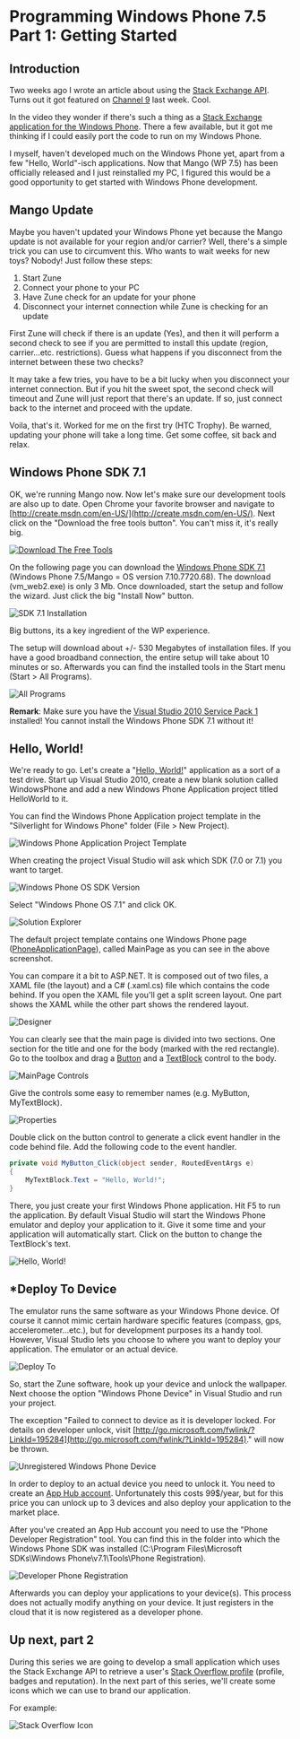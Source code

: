 # Programming Windows Phone 7.5 Part 1: Getting Started

## Introduction

Two weeks ago I wrote an article about using the [Stack Exchange API](https://github.com/geersch/StackExchangeAPI/). Turns out it got featured on [Channel 9](http://channel9.msdn.com/Shows/This+Week+On+Channel+9/TWC9-Oct-7-2011) last week. Cool.

In the video they wonder if there's such a thing as a [Stack Exchange application for the Windows Phone](http://www.windowsphone.com/en-US/search?q=stack+exchange). There a few available, but it got me thinking if I could easily port the code to run on my Windows Phone.

I myself, haven't developed much on the Windows Phone yet, apart from a few "Hello, World"-isch applications. Now that Mango (WP 7.5) has been officially released and I just reinstalled my PC, I figured this would be a good opportunity to get started with Windows Phone development.

## Mango Update

Maybe you haven't updated your Windows Phone yet because the Mango update is not available for your region and/or carrier? Well, there's a simple trick you can use to circumvent this. Who wants to wait weeks for new toys? Nobody! Just follow these steps:

1. Start Zune
2. Connect your phone to your PC
3. Have Zune check for an update for your phone
4. Disconnect your internet connection while Zune is checking for an update

First Zune will check if there is an update (Yes), and then it will perform a second check to see if you are permitted to install this update (region, carrier...etc. restrictions). Guess what happens if you disconnect from the internet between these two checks?

It may take a few tries, you have to be a bit lucky when you disconnect your internet connection. But if you hit the sweet spot, the second check will timeout and Zune will just report that there's an update. If so, just connect back to the internet and proceed with the update.

Voila, that's it. Worked for me on the first try (HTC Trophy). Be warned, updating your phone will take a long time. Get some coffee, sit back and relax.

## Windows Phone SDK 7.1

OK, we're running Mango now. Now let's make sure our development tools are also up to date. Open Chrome your favorite browser and navigate to [http://create.msdn.com/en-US/](http://create.msdn.com/en-US/). Next click on the "Download the free tools button". You can't miss it, it's really big.

[![Download The Free Tools](images/download-the-free-tools.png "Download The Free Tools")](http://create.msdn.com/en-us/home/getting_started)

On the following page you can download the [Windows Phone SDK 7.1](http://go.microsoft.com/?linkid=9772716) (Windows Phone 7.5/Mango = OS version 7.10.7720.68). The download (vm_web2.exe) is only 3 Mb. Once downloaded, start the setup and follow the wizard. Just click the big "Install Now" button.

![SDK 7.1 Installation](images/sdk1.png "SDK 7.1 Installation")

Big buttons, its a key ingredient of the WP experience.

The setup will download about +/- 530 Megabytes of installation files. If you have a good broadband connection, the entire setup will take about 10 minutes or so. Afterwards you can find the installed tools in the Start menu (Start > All Programs).

![All Programs](images/sdk6.png "All Programs")

**Remark**: Make sure you have the [Visual Studio 2010 Service Pack 1](http://www.microsoft.com/download/en/details.aspx?id=23691) installed! You cannot install the Windows Phone SDK 7.1 without it!

## Hello, World!

We're ready to go. Let's create a "[Hello, World!](http://en.wikipedia.org/wiki/Hello_world_program)" application as a sort of a test drive. Start up Visual Studio 2010, create a new blank solution called WindowsPhone and add a new Windows Phone Application project titled HelloWorld to it.

You can find the Windows Phone Application project template in the "Silverlight for Windows Phone" folder (File > New Project).

![Windows Phone Application Project Template](images/wp8.png "Windows Phone Application Project Template")

When creating the project Visual Studio will ask which SDK (7.0 or 7.1) you want to target.

![Windows Phone OS SDK Version](images/wp2.png "Windows Phone OS SDK Version")

Select "Windows Phone OS 7.1" and click OK.

![Solution Explorer](images/wp91.png "Solution Explorer")

The default project template contains one Windows Phone page ([PhoneApplicationPage](<http://msdn.microsoft.com/en-us/library/ff402539(VS.92).aspx>)), called MainPage as you can see in the above screenshot.

You can compare it a bit to ASP.NET. It is composed out of two files, a XAML file (the layout) and a C# (.xaml.cs) file which contains the code behind. If you open the XAML file you'll get a split screen layout. One part shows the XAML while the other part shows the rendered layout.

![Designer](images/wp101.png "Designer")

You can clearly see that the main page is divided into two sections. One section for the title and one for the body (marked with the red rectangle). Go to the toolbox and drag a [Button](<http://msdn.microsoft.com/en-us/library/hh487169(v=VS.92).aspx>) and a [TextBlock](<http://msdn.microsoft.com/en-us/library/hh202894(v=VS.92).aspx>) control to the body.

![MainPage Controls](images/wp11.png "MainPage Controls")

Give the controls some easy to remember names (e.g. MyButton, MyTextBlock).

![Properties](images/properties.png "Properties")

Double click on the button control to generate a click event handler in the code behind file. Add the following code to the event handler.

```csharp
private void MyButton_Click(object sender, RoutedEventArgs e)
{
    MyTextBlock.Text = "Hello, World!";
}
```

There, you just create your first Windows Phone application. Hit F5 to run the application. By default Visual Studio will start the Windows Phone emulator and deploy your application to it. Give it some time and your application will automatically start. Click on the button to change the TextBlock's text.

![Hello, World!](images/wp12.png "Hello, World!")

## \*Deploy To Device

The emulator runs the same software as your Windows Phone device. Of course it cannot mimic certain hardware specific features (compass, gps, accelerometer...etc.), but for development purposes its a handy tool. However, Visual Studio lets you choose to where you want to deploy your application. The emulator or an actual device.

![Deploy To](images/target.png "Deploy To")

So, start the Zune software, hook up your device and unlock the wallpaper. Next choose the option "Windows Phone Device" in Visual Studio and run your project.

The exception "Failed to connect to device as it is developer locked. For details on developer unlock, visit [http://go.microsoft.com/fwlink/?LinkId=195284](http://go.microsoft.com/fwlink/?LinkId=195284)." will now be thrown.

![Unregistered Windows Phone Device](images/wp14.png "Unregistered Windows Phone Device")

In order to deploy to an actual device you need to unlock it. You need to create an [App Hub account](http://create.msdn.com/en-us/home/membership). Unfortunately this costs 99$/year, but for this price you can unlock up to 3 devices and also deploy your application to the market place.

After you've created an App Hub account you need to use the "Phone Developer Registration" tool. You can find this in the folder into which the Windows Phone SDK was installed (C:\\Program Files\\Microsoft SDKs\\Windows Phone\\v7.1\\Tools\\Phone Registration).

![Developer Phone Registration](images/developer-phone-registration.png "Developer Phone Registration")

Afterwards you can deploy your applications to your device(s). This process does not actually modify anything on your device. It just registers in the cloud that it is now registered as a developer phone.

## Up next, part 2

During this series we are going to develop a small application which uses the Stack Exchange API to retrieve a user's [Stack Overflow profile](http://stackoverflow.com/users/893099/christophe-geers) (profile, badges and reputation). In the next part of this series, we'll create some icons which we can use to brand our application.

For example:

![Stack Overflow Icon](images/icon.png "Stack Overflow Icon")
